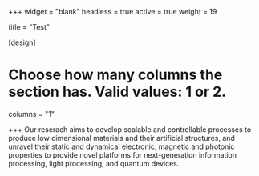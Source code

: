 +++
widget = "blank"
headless = true
active = true
weight = 19

title = "Test"

[design]
  # Choose how many columns the section has. Valid values: 1 or 2.
  columns = "1"

+++
Our reserach aims to develop scalable and controllable processes to produce low dimensional materials and their artificial structures, and unravel their static and dynamical electronic, magnetic and photonic properties to provide novel platforms for next-generation information processing, light processing, and quantum devices. 


